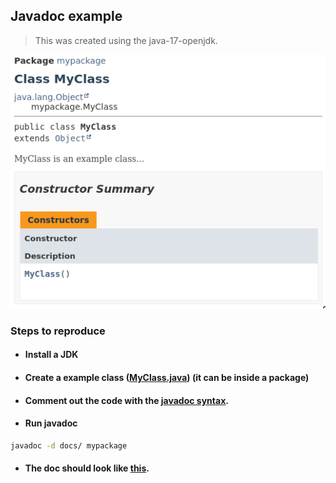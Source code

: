 ## Javadoc example

> This was created using the java-17-openjdk.

![](/assets/output.png)

### Steps to reproduce

- #### Install a JDK
- #### Create a example class ([MyClass.java](./mypackage/MyClass.java)) (it can be inside a package)
- #### Comment out the code with the [javadoc syntax](https://www.oracle.com/mx/technical-resources/articles/java/javadoc-tool.html).
- #### Run javadoc
```bash
javadoc -d docs/ mypackage
```
- #### The doc should look like [this](https://tonycituk.github.io/javadoc-example/).